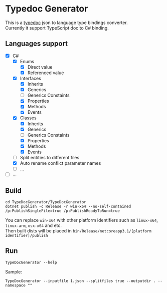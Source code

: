 # Typedoc Generator
This is a [typedoc](https://github.com/TypeStrong/typedoc) json to language type bindings converter.  
Currently it support TypeScript doc to C# binding.

## Languages support
- [x] C#
  - [x] Enums
    - [x] Direct value
    - [x] Referenced value
  - [x] Interfaces
    - [x] Inherits
    - [x] Generics
    - [ ] Generics Constaints
    - [x] Properties
    - [x] Methods
    - [x] Events
  - [x] Classes
    - [x] Inherits
    - [x] Generics
    - [ ] Generics Constaints
    - [x] Properties
    - [x] Methods
    - [x] Events
  - [ ] Split entities to different files
  - [x] Auto rename conflict parameter names
  - [ ] ...
- [ ] ...

## Build
```
cd TypeDocGenerator/TypeDocGenerator
dotnet publish -c Release -r win-x64 --no-self-contained /p:PublishSingleFile=true /p:PublishReadyToRun=true
```
You can replace `win-x64` with other platform identifiers such as `linux-x64`, `linux-arm`, `osx-x64` and etc.  
Then built dists will be placed in `bin/Release/netcoreapp3.1/[platform identifier]/publish`
## Run
```
TypeDocGenerator --help
```
Sample:
```
TypeDocGenerator --inputfile 1.json --splitfiles true --outputdir . --namespace ""
```